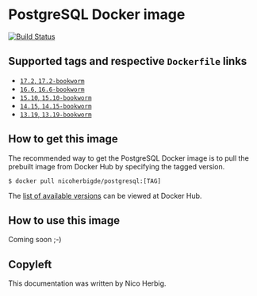# PostgreSQL Docker image

[![Build Status](https://github.com/nicoherbigio/docker-postgresql/actions/workflows/build-docker-images.yml/badge.svg)](https://github.com/nicoherbigio/docker-postgresql/actions/workflows/build-docker-images.yml)

## Supported tags and respective `Dockerfile` links

 * [`17.2`, `17.2-bookworm`](https://github.com/nicoherbigio/docker-postgresql/blob/main/17.2/debian/default/Dockerfile)
 * [`16.6`, `16.6-bookworm`](https://github.com/nicoherbigio/docker-postgresql/blob/main/16.6/debian/default/Dockerfile)
 * [`15.10`, `15.10-bookworm`](https://github.com/nicoherbigio/docker-postgresql/blob/main/15.10/debian/default/Dockerfile)
 * [`14.15`, `14.15-bookworm`](https://github.com/nicoherbigio/docker-postgresql/blob/main/14.15/debian/default/Dockerfile)
 * [`13.19`, `13.19-bookworm`](https://github.com/nicoherbigio/docker-postgresql/blob/main/13.19/debian/default/Dockerfile)

## How to get this image

The recommended way to get the PostgreSQL Docker image is to pull the prebuilt image from Docker Hub by specifying the tagged version.

```console
$ docker pull nicoherbigde/postgresql:[TAG]
```

The [list of available versions](https://hub.docker.com/r/nicoherbigde/postgresql/tags) can be viewed at Docker Hub.

## How to use this image

Coming soon ;-)

## Copyleft

This documentation was written by Nico Herbig.

